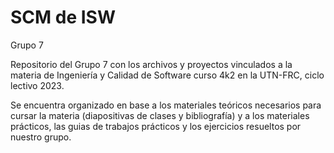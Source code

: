 # SCM de ISW
 Grupo 7 

Repositorio del Grupo 7 con los archivos y proyectos vinculados a la materia de Ingeniería y Calidad de Software curso 4k2 
en la UTN-FRC, ciclo lectivo 2023.

Se encuentra organizado en base a los materiales teóricos necesarios para cursar la materia (diapositivas de clases y bibliografía)
y a los materiales prácticos, las guias de trabajos prácticos y los ejercicios resueltos por nuestro grupo.
